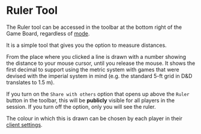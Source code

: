 # Ruler Tool

The Ruler tool can be accessed in the toolbar at the bottom right of the Game Board, regardless of [mode](/docs/tools-overview/#tools-and-modes).

It is a simple tool that gives you the option to measure distances.

From the place where you clicked a line is drawn with a number showing the distance to your mouse cursor, until you release the mouse.
It shows the first decimal to support using the metric system with games that were devised with the imperial system in mind (e.g. the standard 5-ft grid in D&D translates to 1.5 m).

If you turn on the `Share with others` option that opens up above the `Ruler` button in the toolbar, this will be **publicly** visible for all players in the session.
If you turn off the option, only you will see the ruler.

The colour in which this is drawn can be chosen by each player in their [client settings](/docs/player/settings).
